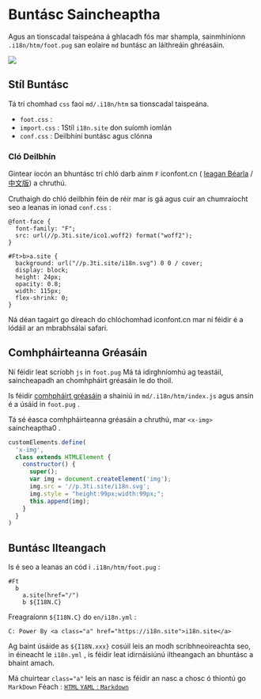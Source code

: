 # Buntásc Saincheaptha

Agus an tionscadal taispeána á ghlacadh fós mar shampla, sainmhíníonn `.i18n/htm/foot.pug` san eolaire `md` buntásc an láithreáin ghréasáin.

![](https://p.3ti.site/1721286077.avif)

## Stíl Buntásc

Tá trí chomhad `css` faoi `md/.i18n/htm` sa tionscadal taispeána.

* `foot.css` :
* `import.css` : 1Stíl `i18n.site` don suíomh iomlán
* `conf.css` : Deilbhíní buntásc agus clónna

### Cló Deilbhín

Gintear íocón an bhuntásc trí chló darb ainm `F` iconfont.cn ( [leagan Béarla](https://www.iconfont.cn/?lang=en-us) /[中文版](https://www.iconfont.cn/?lang=zh)) a chruthú.

Cruthaigh do chló deilbhín féin de réir mar is gá agus cuir an chumraíocht seo a leanas in ionad `conf.css` :

```
@font-face {
  font-family: "F";
  src: url(//p.3ti.site/ico1.woff2) format("woff2");
}

#Ft>b>a.site {
  background: url("//p.3ti.site/i18n.svg") 0 0 / cover;
  display: block;
  height: 24px;
  opacity: 0.8;
  width: 115px;
  flex-shrink: 0;
}
```

Ná déan tagairt go díreach do chlóchomhad iconfont.cn mar ní féidir é a lódáil ar an mbrabhsálaí safari.

## Comhpháirteanna Gréasáin

Ní féidir leat scríobh `js` in `foot.pug` Má tá idirghníomhú ag teastáil, saincheapadh an chomhpháirt gréasáin le do thoil.

Is féidir [comhpháirt gréasáin](https://www.freecodecamp.org/news/build-your-first-web-component/) a shainiú in `md/.i18n/htm/index.js` agus ansin é a úsáid in `foot.pug` .

Tá sé éasca comhpháirteanna gréasáin a chruthú, mar `<x-img>` saincheaptha0 .

```js
customElements.define(
  'x-img',
  class extends HTMLElement {
    constructor() {
      super();
      var img = document.createElement('img');
      img.src = '//p.3ti.site/i18n.svg';
      img.style = "height:99px;width:99px;";
      this.append(img);
    }
  }
)
```

## Buntásc Ilteangach

Is é seo a leanas an cód i `.i18n/htm/foot.pug` :

```
#Ft
  b
    a.site(href="/")
    b ${I18N.C}
```

Freagraíonn `${I18N.C}` do `en/i18n.yml` :

```
C: Power By <a class="a" href="https://i18n.site">i18n.site</a>
```

Ag baint úsáide as `${I18N.xxx}` cosúil leis an modh scríbhneoireachta seo, in éineacht le `i18n.yml` , is féidir leat idirnáisiúnú iltheangach an bhuntásc a bhaint amach.

Má chuirtear `class="a"` leis an nasc is féidir an nasc a chosc ó thiontú go `MarkDown` Féach :
 [`HTML` `YAML` : `Markdown`](/i18/qa#H2)